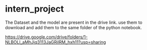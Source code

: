 # intern_project

The Dataset and the model are present in the drive link.
use them to download and add them to the same folder of the python notebook.

https://drive.google.com/drive/folders/1-NLBOLl_aMhJjq3113JaGRilRM_hxh11?usp=sharing
